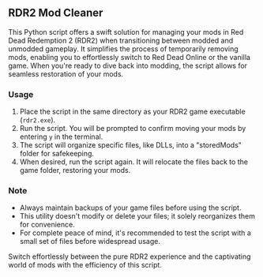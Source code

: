 ## RDR2 Mod Cleaner

This Python script offers a swift solution for managing your mods in Red Dead Redemption 2 (RDR2) when transitioning between modded and unmodded gameplay. It simplifies the process of temporarily removing mods, enabling you to effortlessly switch to Red Dead Online or the vanilla game. When you're ready to dive back into modding, the script allows for seamless restoration of your mods.

### Usage

1. Place the script in the same directory as your RDR2 game executable (`rdr2.exe`).
2. Run the script. You will be prompted to confirm moving your mods by entering `y` in the terminal.
3. The script will organize specific files, like DLLs, into a "storedMods" folder for safekeeping.
4. When desired, run the script again. It will relocate the files back to the game folder, restoring your mods.

### Note

- Always maintain backups of your game files before using the script.
- This utility doesn't modify or delete your files; it solely reorganizes them for convenience.
- For complete peace of mind, it's recommended to test the script with a small set of files before widespread usage.

Switch effortlessly between the pure RDR2 experience and the captivating world of mods with the efficiency of this script.
